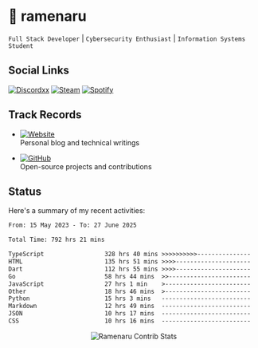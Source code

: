 # 🍜 ramenaru

`Full Stack Developer` | `Cybersecurity Enthusiast` | `Information Systems Student`

## Social Links
[![Discordxx](https://img.shields.io/badge/Discord-7289da?style=flat&logo=discord&logoColor=white)](https://discordapp.com/users/503291004200157185)
[![Steam](https://img.shields.io/badge/Steam-1b2838?style=flat&logo=steam&logoColor=white)](https://steamcommunity.com/id/ramenaru)
[![Spotify](https://img.shields.io/badge/Spotify-1ED760?logo=spotify&logoColor=white)](https://open.spotify.com/user/zehfiusachi8zilte5bqkjl2l)

## Track Records
- [![Website](https://img.shields.io/badge/Websites-FF7139?style=for-the-badge&logo=ghost&logoColor=white)](https://ramenaru.me)  
  Personal blog and technical writings

- [![GitHub](https://img.shields.io/badge/Github_Projects-181717?style=for-the-badge&logo=github&logoColor=white)](https://github.com/ramenaru)  
  Open-source projects and contributions

## Status

Here's a summary of my recent activities:

<!--START_SECTION:waka-->

```txt
From: 15 May 2023 - To: 27 June 2025

Total Time: 792 hrs 21 mins

TypeScript                 328 hrs 40 mins >>>>>>>>>>---------------   41.48 %
HTML                       135 hrs 51 mins >>>>---------------------   17.15 %
Dart                       112 hrs 55 mins >>>>---------------------   14.25 %
Go                         58 hrs 44 mins  >>-----------------------   07.41 %
JavaScript                 27 hrs 1 min    >------------------------   03.41 %
Other                      18 hrs 46 mins  >------------------------   02.37 %
Python                     15 hrs 3 mins   -------------------------   01.90 %
Markdown                   12 hrs 49 mins  -------------------------   01.62 %
JSON                       10 hrs 17 mins  -------------------------   01.30 %
CSS                        10 hrs 16 mins  -------------------------   01.30 %
```

<!--END_SECTION:waka-->

<div style="text-align: center;">
   <img align="center" src="https://github-readme-streak-stats.herokuapp.com/?user=Ramenaru&theme=dark&card_width=520" alt="Ramenaru Contrib Stats" />
</div>

